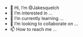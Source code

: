 - 👋 Hi, I’m @Jakesquelch
- 👀 I’m interested in ...
- 🌱 I’m currently learning ...
- 💞️ I’m looking to collaborate on ...
- 📫 How to reach me ...

<!---
Jakesquelch/Jakesquelch is a ✨ special ✨ repository because its `README.md` (this file) appears on your GitHub profile.
You can click the Preview link to take a look at your changes.
--->
